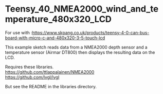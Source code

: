 # Teensy_40_NMEA2000_wind_and_temperature_480x320_LCD
 

For use with :https://www.skpang.co.uk/products/teensy-4-0-can-bus-board-with-micro-c-and-480x320-3-5-touch-lcd

This example sketch reads data from a NMEA2000 depth sensor and a
temperature sensor (Airmar DT800) then displays the resulting data on the LCD.

Requires these libraries.<br> 
https://github.com/ttlappalainen/NMEA2000<br>
https://github.com/lvgl/lvgl

But see the README in the libraries directory.

